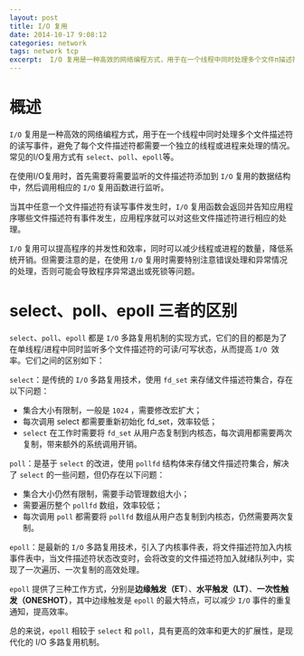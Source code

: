 ```yaml
---
layout: post
title: I/O 复用
date: 2014-10-17 9:08:12
categories: network
tags: network tcp 
excerpt:  I/O 复用是一种高效的网络编程方式，用于在一个线程中同时处理多个文件π描述符的读写事件
---
```


# 概述

`I/O` 复用是一种高效的网络编程方式，用于在一个线程中同时处理多个文件描述符的读写事件，避免了每个文件描述符都需要一个独立的线程或进程来处理的情况。常见的I/O复用方式有 `select`、`poll`、`epoll`等。

在使用I/O复用时，首先需要将需要监听的文件描述符添加到 `I/O` 复用的数据结构中，然后调用相应的 `I/O` 复用函数进行监听。

当其中任意一个文件描述符有读写事件发生时，`I/O` 复用函数会返回并告知应用程序哪些文件描述符有事件发生，应用程序就可以对这些文件描述符进行相应的处理。

`I/O` 复用可以提高程序的并发性和效率，同时可以减少线程或进程的数量，降低系统开销。但需要注意的是，在使用 `I/O` 复用时需要特别注意错误处理和异常情况的处理，否则可能会导致程序异常退出或死锁等问题。


# select、poll、epoll 三者的区别

`select`、`poll`、`epoll` 都是 `I/O` 多路复用机制的实现方式，它们的目的都是为了在单线程/进程中同时监听多个文件描述符的可读/可写状态，从而提高 `I/O `效率。它们之间的区别如下：

`select`：是传统的 `I/O` 多路复用技术，使用 `fd_set` 来存储文件描述符集合，存在以下问题：

- 集合大小有限制，一般是 `1024` ，需要修改宏扩大；
- 每次调用 select 都需要重新初始化 fd_set，效率较低；
- `select` 在工作时需要将 `fd_set` 从用户态复制到内核态，每次调用都需要两次复制，带来额外的系统调用开销。

`poll`：是基于 `select` 的改进，使用 `pollfd` 结构体来存储文件描述符集合，解决了 `select` 的一些问题，但仍存在以下问题：

- 集合大小仍然有限制，需要手动管理数组大小；
- 需要遍历整个 `pollfd` 数组，效率较低；
- 每次调用 `poll` 都需要将 `pollfd` 数组从用户态复制到内核态，仍然需要两次复制。

`epoll`：是最新的 `I/O` 多路复用技术，引入了内核事件表，将文件描述符加入内核事件表中，当文件描述符状态改变时，会将改变的文件描述符加入就绪队列中，实现了一次遍历、一次复制的高效处理。

`epoll` 提供了三种工作方式，分别是**边缘触发（ET**）、**水平触发（LT）**、**一次性触发（ONESHOT）**，其中边缘触发是 `epoll` 的最大特点，可以减少 `I/O` 事件的重复通知，提高效率。

总的来说，`epoll` 相较于 `select` 和 `poll`，具有更高的效率和更大的扩展性，是现代化的 I/O 多路复用机制。